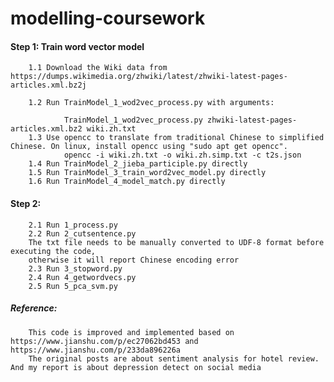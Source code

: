 # modelling-coursework

#### Step 1: Train word vector model

		1.1 Download the Wiki data from https://dumps.wikimedia.org/zhwiki/latest/zhwiki-latest-pages-articles.xml.bz2j
		
		1.2 Run TrainModel_1_wod2vec_process.py with arguments:
		
				TrainModel_1_wod2vec_process.py zhwiki-latest-pages-articles.xml.bz2 wiki.zh.txt
		1.3 Use opencc to translate from traditional Chinese to simplified Chinese. On linux, install opencc using "sudo apt get opencc".
				opencc -i wiki.zh.txt -o wiki.zh.simp.txt -c t2s.json
		1.4 Run TrainModel_2_jieba_participle.py directly
		1.5 Run TrainModel_3_train_word2vec_model.py directly
		1.6 Run TrainModel_4_model_match.py directly
#### Step 2:


		2.1 Run 1_process.py
		2.2 Run 2_cutsentence.py 
		The txt file needs to be manually converted to UDF-8 format before executing the code, 
		otherwise it will report Chinese encoding error
		2.3 Run 3_stopword.py
		2.4 Run 4_getwordvecs.py
		2.5 Run 5_pca_svm.py

##### Reference:



		This code is improved and implemented based on https://www.jianshu.com/p/ec27062bd453 and https://www.jianshu.com/p/233da896226a
		The original posts are about sentiment analysis for hotel review. And my report is about depression detect on social media
